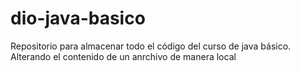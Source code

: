# dio-java-basico
Repositorio para almacenar todo el código del curso de java básico.
Alterando el contenido de un anrchivo de manera local